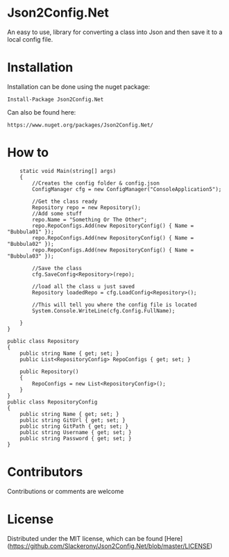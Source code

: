 # Json2Config.Net
An easy to use, library for converting a class into Json and then save it to a local config file.

# Installation
Installation can be done using the nuget package: 

    Install-Package Json2Config.Net

Can also be found here: 

    https://www.nuget.org/packages/Json2Config.Net/

# How to
        static void Main(string[] args)
        {
            //Creates the config folder & config.json
            ConfigManager cfg = new ConfigManager("ConsoleApplication5"); 

            //Get the class ready
            Repository repo = new Repository();
            //Add some stuff
            repo.Name = "Something Or The Other";
            repo.RepoConfigs.Add(new RepositoryConfig() { Name = "Bubbula01" });
            repo.RepoConfigs.Add(new RepositoryConfig() { Name = "Bubbula02" });
            repo.RepoConfigs.Add(new RepositoryConfig() { Name = "Bubbula03" });

            //Save the class
            cfg.SaveConfig<Repository>(repo);

            //load all the class u just saved
            Repository loadedRepo = cfg.LoadConfig<Repository>();

            //This will tell you where the config file is located
            System.Console.WriteLine(cfg.Config.FullName);

        }
    }

    public class Repository
    {
        public string Name { get; set; }
        public List<RepositoryConfig> RepoConfigs { get; set; }

        public Repository()
        {
            RepoConfigs = new List<RepositoryConfig>();
        }
    }
    public class RepositoryConfig
    {
        public string Name { get; set; }
        public string GitUrl { get; set; }
        public string GitPath { get; set; }
        public string Username { get; set; }
        public string Password { get; set; }
    }
    
# Contributors
Contributions or comments are welcome

# License
Distributed under the MIT license, which can be found [Here] (https://github.com/Slackerony/Json2Config.Net/blob/master/LICENSE)
